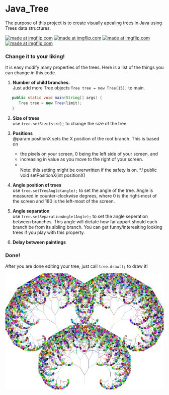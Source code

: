 # Java_Tree

The purpose of this project is to create visually apealing trees in Java using Trees data structures. 

<a href="https://imgflip.com/gif/1wtb3u"><img src="https://i.imgflip.com/1wtb3u.gif" title="made at imgflip.com"/></a>
<a href="https://imgflip.com/gif/1wtbd5"><img src="https://i.imgflip.com/1wtbd5.gif" title="made at imgflip.com"/></a>
<a href="https://imgflip.com/gif/1wtbk7"><img src="https://i.imgflip.com/1wtbk7.gif" title="made at imgflip.com"/></a>
<a href="https://imgflip.com/gif/1wtbnx"><img src="https://i.imgflip.com/1wtbnx.gif" title="made at imgflip.com"/></a>

### Change it to your liking!
It is easy modify many properties of the trees.
Here is a list of the things you can change in this code.
1. **Number of child branches.**  
Just add more Tree objects `Tree tree = new Tree(15);` to main.
```Java
   public static void main(String[] args) {
      Tree tree = new Tree(limit);
   }
```

2. **Size of trees**  
use `tree.setSize(size);` to change the size of the tree.
3. **Positions**  
@param positionX sets the X position of the root branch. This is based on
	 * the pixels on your screen, 0 being the left side of your screen, and
	 * increasing in value as you move to the right of your screen. 
	 * <br>Note: this setting might be overwritten if the safety is on.
	 */
	public void setPositionX(int positionX)
3. **Angle position of trees**  
use `tree.setTreeAngle(angle);` to set the angle of the tree. Angle is measured in counter-clockwise degrees, where 0 is the right-most of the screen  and 180 is the left-most of the screen.
3. **Angle separation**  
use `tree.setSeparationAngle(Angle);` to set the angle seperation between branches. This angle will dictate how far appart should each branch be from its sibling branch. You can get funny/interesiting looking trees if you play with this property. 

5. **Delay between paintings**    

### Done!
After you are done editing your tree, just call `tree.draw();` to draw it!


![alt text](https://github.com/Maickii/Java_Tree/blob/master/2017-03-05%20(2).png "Tree")
